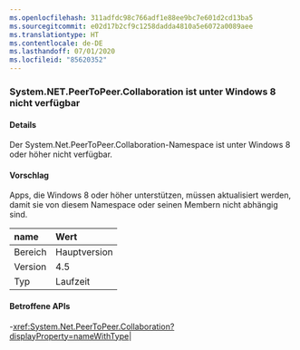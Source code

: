 ```yaml
---
ms.openlocfilehash: 311adfdc98c766adf1e88ee9bc7e601d2cd13ba5
ms.sourcegitcommit: e02d17b2cf9c1258dadda4810a5e6072a0089aee
ms.translationtype: HT
ms.contentlocale: de-DE
ms.lasthandoff: 07/01/2020
ms.locfileid: "85620352"
---
```

### <a name="systemnetpeertopeercollaboration-unavailable-on-windows-8"></a>System.NET.PeerToPeer.Collaboration ist unter Windows 8 nicht verfügbar

#### <a name="details"></a>Details

Der System.Net.PeerToPeer.Collaboration-Namespace ist unter Windows 8 oder höher nicht verfügbar.

#### <a name="suggestion"></a>Vorschlag

Apps, die Windows 8 oder höher unterstützen, müssen aktualisiert werden, damit sie von diesem Namespace oder seinen Membern nicht abhängig sind.

| name    | Wert       |
|:--------|:------------|
| Bereich   |Hauptversion|
|Version|4.5|
|Typ|Laufzeit

#### <a name="affected-apis"></a>Betroffene APIs

-<xref:System.Net.PeerToPeer.Collaboration?displayProperty=nameWithType></li></ul>|
